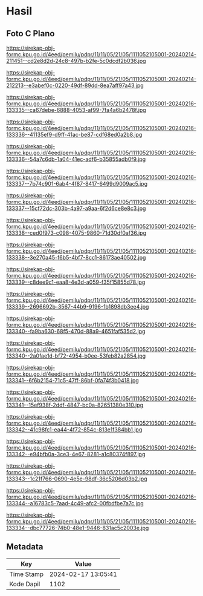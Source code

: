 # Hasil

## Foto C Plano

https://sirekap-obj-formc.kpu.go.id/4eed/pemilu/pdpr/11/11/05/21/05/1111052105001-20240214-211451--cd2e8d2d-24c8-497b-b2fe-5c0dcdf2b036.jpg

https://sirekap-obj-formc.kpu.go.id/4eed/pemilu/pdpr/11/11/05/21/05/1111052105001-20240214-212213--e3abef0c-0220-49df-89dd-8ea7aff97a43.jpg

https://sirekap-obj-formc.kpu.go.id/4eed/pemilu/pdpr/11/11/05/21/05/1111052105001-20240216-133335--ca67debe-6888-4053-af99-7fa4a6b2478f.jpg

https://sirekap-obj-formc.kpu.go.id/4eed/pemilu/pdpr/11/11/05/21/05/1111052105001-20240216-133336--41135ef9-d9ff-41ac-be87-cdf68ed0a2b8.jpg

https://sirekap-obj-formc.kpu.go.id/4eed/pemilu/pdpr/11/11/05/21/05/1111052105001-20240216-133336--54a7c6db-1a04-41ec-adf6-b35855adb0f9.jpg

https://sirekap-obj-formc.kpu.go.id/4eed/pemilu/pdpr/11/11/05/21/05/1111052105001-20240216-133337--7b74c901-6ab4-4f87-8417-6499d9009ac5.jpg

https://sirekap-obj-formc.kpu.go.id/4eed/pemilu/pdpr/11/11/05/21/05/1111052105001-20240216-133337--15cf72dc-303b-4a97-a9aa-6f2d6ce8e8c3.jpg

https://sirekap-obj-formc.kpu.go.id/4eed/pemilu/pdpr/11/11/05/21/05/1111052105001-20240216-133338--ced0f973-c098-4075-9860-71d30df0af36.jpg

https://sirekap-obj-formc.kpu.go.id/4eed/pemilu/pdpr/11/11/05/21/05/1111052105001-20240216-133338--3e270a45-f6b5-4bf7-8cc1-86173ae40502.jpg

https://sirekap-obj-formc.kpu.go.id/4eed/pemilu/pdpr/11/11/05/21/05/1111052105001-20240216-133339--c8dee9c1-eaa8-4e3d-a059-f35f15855d78.jpg

https://sirekap-obj-formc.kpu.go.id/4eed/pemilu/pdpr/11/11/05/21/05/1111052105001-20240216-133339--2696692b-3567-44b9-9196-1b1898db3ee4.jpg

https://sirekap-obj-formc.kpu.go.id/4eed/pemilu/pdpr/11/11/05/21/05/1111052105001-20240216-133340--fa9ba630-68f5-470d-88a9-4651faf535d2.jpg

https://sirekap-obj-formc.kpu.go.id/4eed/pemilu/pdpr/11/11/05/21/05/1111052105001-20240216-133340--2a0fae1d-bf72-4954-b0ee-53feb82a2854.jpg

https://sirekap-obj-formc.kpu.go.id/4eed/pemilu/pdpr/11/11/05/21/05/1111052105001-20240216-133341--6f6b2154-71c5-47ff-86bf-0fa74f3b0418.jpg

https://sirekap-obj-formc.kpu.go.id/4eed/pemilu/pdpr/11/11/05/21/05/1111052105001-20240216-133341--15ef938f-2ddf-4847-bc0a-82651380e310.jpg

https://sirekap-obj-formc.kpu.go.id/4eed/pemilu/pdpr/11/11/05/21/05/1111052105001-20240216-133342--41c98fc1-ea44-4f72-854c-813e1f384bb1.jpg

https://sirekap-obj-formc.kpu.go.id/4eed/pemilu/pdpr/11/11/05/21/05/1111052105001-20240216-133342--e94bfb0a-3ce3-4e67-8281-a1c80374f897.jpg

https://sirekap-obj-formc.kpu.go.id/4eed/pemilu/pdpr/11/11/05/21/05/1111052105001-20240216-133343--1c21f766-0690-4e5e-98df-36c5206d03b2.jpg

https://sirekap-obj-formc.kpu.go.id/4eed/pemilu/pdpr/11/11/05/21/05/1111052105001-20240216-133344--a16783c5-7aad-4c49-afc2-00fbdfbe7a7c.jpg

https://sirekap-obj-formc.kpu.go.id/4eed/pemilu/pdpr/11/11/05/21/05/1111052105001-20240216-133334--dbc77726-74b0-48e1-9446-831ac5c2003e.jpg


## Metadata

| Key        | Value               |
| ---------- | ------------------- |
| Time Stamp | 2024-02-17 13:05:41 |
| Kode Dapil | 1102                |



